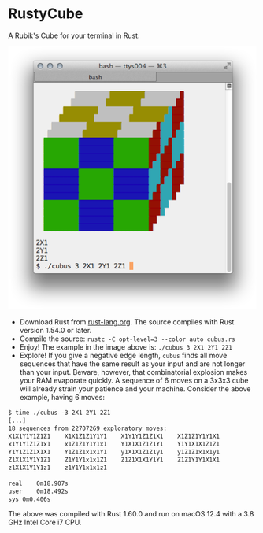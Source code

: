 # RustyCube

A Rubik's Cube for your terminal in Rust.


![](RustyCube.png)


- Download Rust from [rust-lang.org](http://www.rust-lang.org).  The source compiles with Rust version 1.54.0 or later.
- Compile the source:  `rustc -C opt-level=3 --color auto cubus.rs`
- Enjoy!  The example in the image above is: `./cubus 3 2X1 2Y1 2Z1`
- Explore!  If you give a negative edge length, `cubus` finds all move sequences that have the same result as your input and are not longer than your input.  Beware, however, that combinatorial explosion makes your RAM evaporate quickly.  A sequence of 6 moves on a 3x3x3 cube will already strain your patience and your machine.  Consider the above example, having 6 moves:

```
$ time ./cubus -3 2X1 2Y1 2Z1
[...]
18 sequences from 22707269 exploratory moves:
X1X1Y1Y1Z1Z1	X1X1Z1Z1Y1Y1	X1Y1Y1Z1Z1X1	X1Z1Z1Y1Y1X1
x1Y1Y1Z1Z1x1	x1Z1Z1Y1Y1x1	Y1X1X1Z1Z1Y1	Y1Y1X1X1Z1Z1
Y1Y1Z1Z1X1X1	Y1Z1Z1x1x1Y1	y1X1X1Z1Z1y1	y1Z1Z1x1x1y1
Z1X1X1Y1Y1Z1	Z1Y1Y1x1x1Z1	Z1Z1X1X1Y1Y1	Z1Z1Y1Y1X1X1
z1X1X1Y1Y1z1	z1Y1Y1x1x1z1

real	0m18.907s
user	0m18.492s
sys	0m0.406s

```

The above was compiled with Rust 1.60.0 and run on macOS 12.4 with a 3.8 GHz Intel Core i7 CPU.
